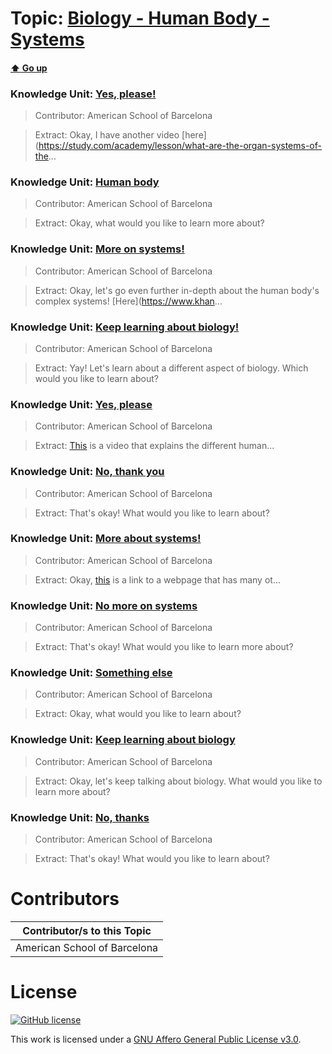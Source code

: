 # Topic: [Biology - Human Body - Systems](../topics/biology-human-body-systems.md) 
#### [:arrow_up: Go up](../README.md)

### Knowledge Unit: [Yes, please! ](../knowledge_units/biology-human-body-systems/yes-please.md)

> Contributor: American School of Barcelona

> Extract: Okay, I have another video [here](https://study.com/academy/lesson/what-are-the-organ-systems-of-the...


### Knowledge Unit: [Human body ](../knowledge_units/biology-human-body-systems/human-body.md)

> Contributor: American School of Barcelona

> Extract: Okay, what would you like to learn more about?


### Knowledge Unit: [More on systems! ](../knowledge_units/biology-human-body-systems/more-on-systems.md)

> Contributor: American School of Barcelona

> Extract: Okay, let&#039;s go even further in-depth about the human body&#039;s complex systems! [Here](https://www.khan...


### Knowledge Unit: [Keep learning about biology! ](../knowledge_units/biology-human-body-systems/keep-learning-about-biology.md)

> Contributor: American School of Barcelona

> Extract: Yay! Let&#039;s learn about a different aspect of biology. Which would you like to learn about?


### Knowledge Unit: [Yes, please ](../knowledge_units/biology-human-body-systems/yes-please.md)

> Contributor: American School of Barcelona

> Extract: [This](https://www.youtube.com/embed/gEUu-A2wfSE&amp;vl=en) is a video that explains the different human...


### Knowledge Unit: [No, thank you ](../knowledge_units/biology-human-body-systems/no-thank-you.md)

> Contributor: American School of Barcelona

> Extract: That&#039;s okay! What would you like to learn about?


### Knowledge Unit: [More about systems! ](../knowledge_units/biology-human-body-systems/more-about-systems.md)

> Contributor: American School of Barcelona

> Extract: Okay, [this](https://training.seer.cancer.gov/anatomy/body/) is a link to a webpage that has many ot...


### Knowledge Unit: [No more on systems ](../knowledge_units/biology-human-body-systems/no-more-on-systems.md)

> Contributor: American School of Barcelona

> Extract: That&#039;s okay! What would you like to learn more about?


### Knowledge Unit: [Something else ](../knowledge_units/biology-human-body-systems/something-else.md)

> Contributor: American School of Barcelona

> Extract: Okay, what would you like to learn about?


### Knowledge Unit: [Keep learning about biology ](../knowledge_units/biology-human-body-systems/keep-learning-about-biology.md)

> Contributor: American School of Barcelona

> Extract: Okay, let&#039;s keep talking about biology. What would you like to learn more about?


### Knowledge Unit: [No, thanks ](../knowledge_units/biology-human-body-systems/no-thanks.md)

> Contributor: American School of Barcelona

> Extract: That&#039;s okay! What would you like to learn about?


# Contributors

| Contributor/s to this Topic |
| - |  
| American School of Barcelona |    


# License
[![GitHub license](https://img.shields.io/github/license/inbrainz/cerebro)](https://github.com/inbrainz/cerebro/blob/master/LICENSE)

This work is licensed under a [GNU Affero General Public License v3.0](https://www.gnu.org/licenses/agpl-3.0.txt).